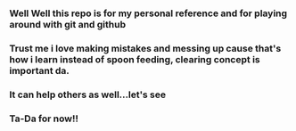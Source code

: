 ### Well Well this repo is for my personal reference and for playing around with git and github
### Trust me i love making mistakes and messing up cause that's how i learn instead of spoon feeding, clearing concept is important da.
### It can help others as well...let's see 
### Ta-Da for now!!
